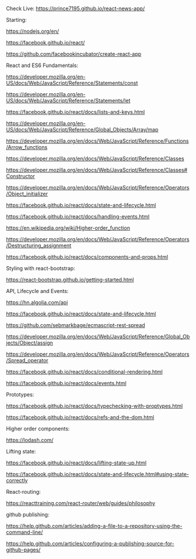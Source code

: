 Check Live: https://prince7195.github.io/react-news-app/

Starting:

https://nodejs.org/en/

https://facebook.github.io/react/

https://github.com/facebookincubator/create-react-app

React and ES6 Fundamentals:

https://developer.mozilla.org/en-US/docs/Web/JavaScript/Reference/Statements/const

https://developer.mozilla.org/en-US/docs/Web/JavaScript/Reference/Statements/let

https://facebook.github.io/react/docs/lists-and-keys.html

https://developer.mozilla.org/en-US/docs/Web/JavaScript/Reference/Global_Objects/Array/map

https://developer.mozilla.org/en/docs/Web/JavaScript/Reference/Functions/Arrow_functions

https://developer.mozilla.org/en/docs/Web/JavaScript/Reference/Classes

https://developer.mozilla.org/en/docs/Web/JavaScript/Reference/Classes#Constructor

https://developer.mozilla.org/en/docs/Web/JavaScript/Reference/Operators/Object_initializer

https://facebook.github.io/react/docs/state-and-lifecycle.html

https://facebook.github.io/react/docs/handling-events.html

https://en.wikipedia.org/wiki/Higher-order_function

https://developer.mozilla.org/en/docs/Web/JavaScript/Reference/Operators/Destructuring_assignment

https://facebook.github.io/react/docs/components-and-props.html

Styling with react-bootstrap:

https://react-bootstrap.github.io/getting-started.html

API, Lifecycle and Events: 

https://hn.algolia.com/api

https://facebook.github.io/react/docs/state-and-lifecycle.html

https://github.com/sebmarkbage/ecmascript-rest-spread

https://developer.mozilla.org/en/docs/Web/JavaScript/Reference/Global_Objects/Object/assign

https://developer.mozilla.org/en/docs/Web/JavaScript/Reference/Operators/Spread_operator

https://facebook.github.io/react/docs/conditional-rendering.html

https://facebook.github.io/react/docs/events.html

Prototypes:

https://facebook.github.io/react/docs/typechecking-with-proptypes.html

https://facebook.github.io/react/docs/refs-and-the-dom.html

Higher order components:

https://lodash.com/

Lifting state:

https://facebook.github.io/react/docs/lifting-state-up.html

https://facebook.github.io/react/docs/state-and-lifecycle.html#using-state-correctly

React-routing:

https://reacttraining.com/react-router/web/guides/philosophy

github publishing:

https://help.github.com/articles/adding-a-file-to-a-repository-using-the-command-line/

https://help.github.com/articles/configuring-a-publishing-source-for-github-pages/